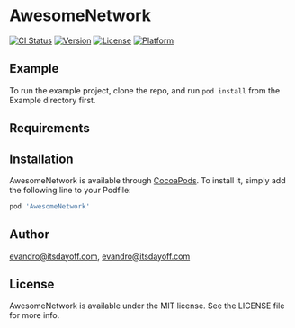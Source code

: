 # AwesomeNetwork

[![CI Status](http://img.shields.io/travis/evandro@itsdayoff.com/AwesomeNetwork.svg?style=flat)](https://travis-ci.org/evandro@itsdayoff.com/AwesomeNetwork)
[![Version](https://img.shields.io/cocoapods/v/AwesomeNetwork.svg?style=flat)](http://cocoapods.org/pods/AwesomeNetwork)
[![License](https://img.shields.io/cocoapods/l/AwesomeNetwork.svg?style=flat)](http://cocoapods.org/pods/AwesomeNetwork)
[![Platform](https://img.shields.io/cocoapods/p/AwesomeNetwork.svg?style=flat)](http://cocoapods.org/pods/AwesomeNetwork)

## Example

To run the example project, clone the repo, and run `pod install` from the Example directory first.

## Requirements

## Installation

AwesomeNetwork is available through [CocoaPods](http://cocoapods.org). To install
it, simply add the following line to your Podfile:

```ruby
pod 'AwesomeNetwork'
```

## Author

evandro@itsdayoff.com, evandro@itsdayoff.com

## License

AwesomeNetwork is available under the MIT license. See the LICENSE file for more info.
